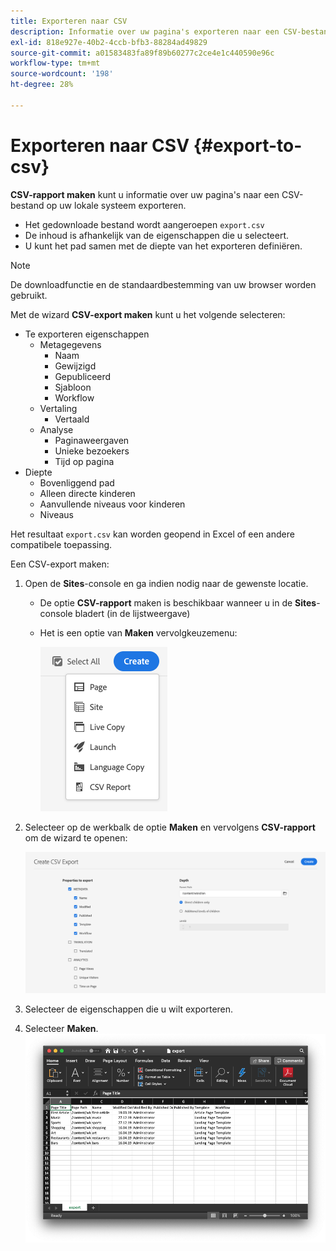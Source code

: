 ```yaml
---
title: Exporteren naar CSV
description: Informatie over uw pagina's exporteren naar een CSV-bestand op uw lokale systeem
exl-id: 818e927e-40b2-4ccb-bfb3-88284ad49829
source-git-commit: a01583483fa89f89b60277c2ce4e1c440590e96c
workflow-type: tm+mt
source-wordcount: '198'
ht-degree: 28%

---
```


# Exporteren naar CSV {#export-to-csv}

**CSV-rapport maken** kunt u informatie over uw pagina&#39;s naar een CSV-bestand op uw lokale systeem exporteren.

* Het gedownloade bestand wordt aangeroepen `export.csv`
* De inhoud is afhankelijk van de eigenschappen die u selecteert.
* U kunt het pad samen met de diepte van het exporteren definiëren.

>[!NOTE]
>
>De downloadfunctie en de standaardbestemming van uw browser worden gebruikt.

Met de wizard **CSV-export maken** kunt u het volgende selecteren:

* Te exporteren eigenschappen
   * Metagegevens
      * Naam
      * Gewijzigd
      * Gepubliceerd
      * Sjabloon
      * Workflow
   * Vertaling
      * Vertaald
   * Analyse
      * Paginaweergaven
      * Unieke bezoekers
      * Tijd op pagina
* Diepte
   * Bovenliggend pad
   * Alleen directe kinderen
   * Aanvullende niveaus voor kinderen
   * Niveaus

Het resultaat `export.csv` kan worden geopend in Excel of een andere compatibele toepassing.

Een CSV-export maken:

1. Open de **Sites**-console en ga indien nodig naar de gewenste locatie.
   * De optie **CSV-rapport** maken is beschikbaar wanneer u in de **Sites**-console bladert (in de lijstweergave)
   * Het is een optie van **Maken** vervolgkeuzemenu:

     ![CSV maken, optie](/help/sites-cloud/authoring/assets/csv-create.png)

1. Selecteer op de werkbalk de optie **Maken** en vervolgens **CSV-rapport** om de wizard te openen:

   ![CSV-exportopties](/help/sites-cloud/authoring/assets/csv-options.png)

1. Selecteer de eigenschappen die u wilt exporteren.
1. Selecteer **Maken**.
   ![Resulterende CSV-export in Excel](/help/sites-cloud/authoring/assets/csv-example.png)
